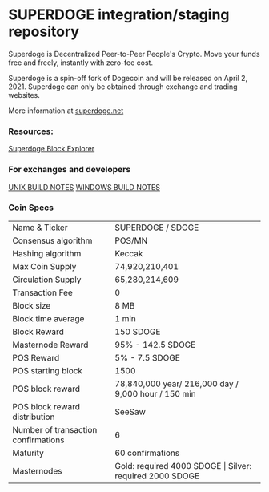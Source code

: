 SUPERDOGE integration/staging repository
=====================================

Superdoge is Decentralized Peer-to-Peer People's Crypto. Move your funds free and freely, instantly with zero-fee cost.

Superdoge is a spin-off fork of Dogecoin and will be released on April 2, 2021. Superdoge can only be obtained through exchange and trading websites.

More information at [superdoge.net](https://superdoge.net) 

### Resources: 
[Superdoge Block Explorer](https://explorer.superdoge.net) 

### For exchanges and developers

[UNIX BUILD NOTES](https://github.com/superdoge-project/superdoge/blob/main/doc/build-unix.md)
[WINDOWS BUILD NOTES](https://github.com/superdoge-project/superdoge/blob/main/doc/build-windows.md)


### Coin Specs

<table>
<tr><td>Name & Ticker</td><td> SUPERDOGE /  SDOGE</td></tr>
<tr><td>Consensus algorithm</td><td> POS/MN</td></tr>
<tr><td>Hashing algorithm</td><td> Keccak</td></tr>
<tr><td>Max Coin Supply</td><td> 74,920,210,401</td></tr>
<tr><td>Circulation Supply</td><td> 65,280,214,609</td></tr>
<tr><td>Transaction Fee</td><td> 0</td></tr>
<tr><td>Block size</td><td> 8 MB</td></tr>
<tr><td>Block time average</td><td> 1 min</td></tr>
<tr><td>Block Reward</td><td> 150 SDOGE</td></tr>
<tr><td>Masternode Reward</td><td> 95% - 142.5 SDOGE</td></tr>
<tr><td>POS Reward</td><td>5% - 7.5 SDOGE</td></tr>
<tr><td>POS starting block</td><td> 1500</td></tr>
<tr><td>POS block reward</td><td> 78,840,000 year/ 216,000 day / 9,000 hour / 150 min</td></tr>
<tr><td>POS block reward distribution</td><td> SeeSaw</td></tr>
<tr><td>Number of transaction confirmations</td><td> 6</td></tr>
<tr><td>Maturity</td><td> 60 confirmations</td></tr>
<tr><td>Masternodes</td><td>Gold: required 4000 SDOGE | Silver: required 2000 SDOGE</td></tr>
</table>
